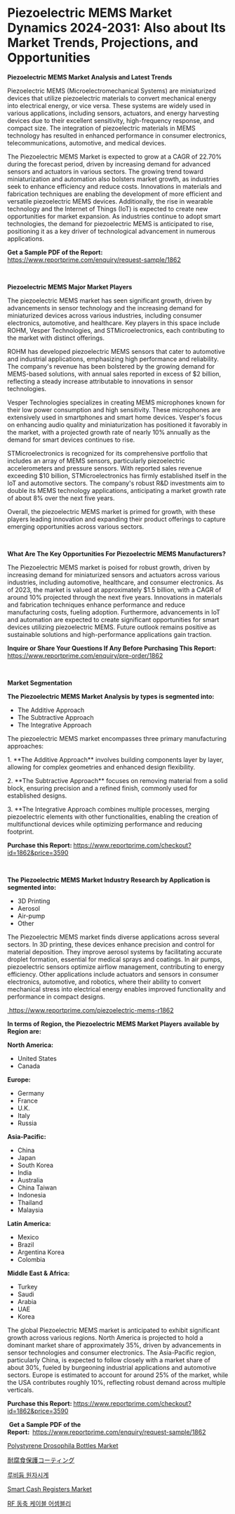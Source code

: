 <p><h1>Piezoelectric MEMS Market Dynamics 2024-2031: Also about Its Market Trends, Projections, and Opportunities</h1></p><p><strong>Piezoelectric MEMS Market Analysis and Latest Trends</strong></p>
<p><p>Piezoelectric MEMS (Microelectromechanical Systems) are miniaturized devices that utilize piezoelectric materials to convert mechanical energy into electrical energy, or vice versa. These systems are widely used in various applications, including sensors, actuators, and energy harvesting devices due to their excellent sensitivity, high-frequency response, and compact size. The integration of piezoelectric materials in MEMS technology has resulted in enhanced performance in consumer electronics, telecommunications, automotive, and medical devices.</p><p>The Piezoelectric MEMS Market is expected to grow at a CAGR of 22.70% during the forecast period, driven by increasing demand for advanced sensors and actuators in various sectors. The growing trend toward miniaturization and automation also bolsters market growth, as industries seek to enhance efficiency and reduce costs. Innovations in materials and fabrication techniques are enabling the development of more efficient and versatile piezoelectric MEMS devices. Additionally, the rise in wearable technology and the Internet of Things (IoT) is expected to create new opportunities for market expansion. As industries continue to adopt smart technologies, the demand for piezoelectric MEMS is anticipated to rise, positioning it as a key driver of technological advancement in numerous applications.</p></p>
<p><strong>Get a Sample PDF of the Report:&nbsp;</strong> <a href="https://www.reportprime.com/enquiry/request-sample/1862">https://www.reportprime.com/enquiry/request-sample/1862</a></p>
<p>&nbsp;</p>
<p><strong>Piezoelectric MEMS Major Market Players</strong></p>
<p><p>The piezoelectric MEMS market has seen significant growth, driven by advancements in sensor technology and the increasing demand for miniaturized devices across various industries, including consumer electronics, automotive, and healthcare. Key players in this space include ROHM, Vesper Technologies, and STMicroelectronics, each contributing to the market with distinct offerings.</p><p>ROHM has developed piezoelectric MEMS sensors that cater to automotive and industrial applications, emphasizing high performance and reliability. The company's revenue has been bolstered by the growing demand for MEMS-based solutions, with annual sales reported in excess of $2 billion, reflecting a steady increase attributable to innovations in sensor technologies.</p><p>Vesper Technologies specializes in creating MEMS microphones known for their low power consumption and high sensitivity. These microphones are extensively used in smartphones and smart home devices. Vesper's focus on enhancing audio quality and miniaturization has positioned it favorably in the market, with a projected growth rate of nearly 10% annually as the demand for smart devices continues to rise.</p><p>STMicroelectronics is recognized for its comprehensive portfolio that includes an array of MEMS sensors, particularly piezoelectric accelerometers and pressure sensors. With reported sales revenue exceeding $10 billion, STMicroelectronics has firmly established itself in the IoT and automotive sectors. The company's robust R&D investments aim to double its MEMS technology applications, anticipating a market growth rate of about 8% over the next five years.</p><p>Overall, the piezoelectric MEMS market is primed for growth, with these players leading innovation and expanding their product offerings to capture emerging opportunities across various sectors.</p></p>
<p>&nbsp;</p>
<p><strong>What Are The Key Opportunities For Piezoelectric MEMS Manufacturers?</strong></p>
<p><p>The Piezoelectric MEMS market is poised for robust growth, driven by increasing demand for miniaturized sensors and actuators across various industries, including automotive, healthcare, and consumer electronics. As of 2023, the market is valued at approximately $1.5 billion, with a CAGR of around 10% projected through the next five years. Innovations in materials and fabrication techniques enhance performance and reduce manufacturing costs, fueling adoption. Furthermore, advancements in IoT and automation are expected to create significant opportunities for smart devices utilizing piezoelectric MEMS. Future outlook remains positive as sustainable solutions and high-performance applications gain traction.</p></p>
<p><strong>Inquire or Share Your Questions If Any Before Purchasing This Report:</strong> <a href="https://www.reportprime.com/enquiry/pre-order/1862">https://www.reportprime.com/enquiry/pre-order/1862</a></p>
<p>&nbsp;</p>
<p><strong>Market Segmentation</strong></p>
<p><strong>The Piezoelectric MEMS Market Analysis by types is segmented into:</strong></p>
<p><ul><li>The Additive Approach</li><li>The Subtractive Approach</li><li>The Integrative Approach</li></ul></p>
<p><p>The piezoelectric MEMS market encompasses three primary manufacturing approaches: </p><p>1. **The Additive Approach** involves building components layer by layer, allowing for complex geometries and enhanced design flexibility. </p><p>2. **The Subtractive Approach** focuses on removing material from a solid block, ensuring precision and a refined finish, commonly used for established designs. </p><p>3. **The Integrative Approach combines multiple processes, merging piezoelectric elements with other functionalities, enabling the creation of multifunctional devices while optimizing performance and reducing footprint.</p></p>
<p><strong>Purchase this Report:&nbsp;</strong><a href="https://www.reportprime.com/checkout?id=1862&price=3590">https://www.reportprime.com/checkout?id=1862&price=3590</a></p>
<p>&nbsp;</p>
<p><strong>The Piezoelectric MEMS Market Industry Research by Application is segmented into:</strong></p>
<p><ul><li>3D Printing</li><li>Aerosol</li><li>Air-pump</li><li>Other</li></ul></p>
<p><p>The Piezoelectric MEMS market finds diverse applications across several sectors. In 3D printing, these devices enhance precision and control for material deposition. They improve aerosol systems by facilitating accurate droplet formation, essential for medical sprays and coatings. In air pumps, piezoelectric sensors optimize airflow management, contributing to energy efficiency. Other applications include actuators and sensors in consumer electronics, automotive, and robotics, where their ability to convert mechanical stress into electrical energy enables improved functionality and performance in compact designs.</p></p>
<p><a href="https://www.reportprime.com/piezoelectric-mems-r1862">&nbsp;https://www.reportprime.com/piezoelectric-mems-r1862</a></p>
<p><strong>In terms of Region, the Piezoelectric MEMS Market Players available by Region are:</strong></p>
<p>
    <p> <strong> North America: </strong>
        <ul>
            <li>United States</li>
            <li>Canada</li>
        </ul>
        </p> 
    <p> <strong> Europe: </strong>
        <ul>
            <li>Germany</li>
            <li>France</li>
            <li>U.K.</li>
            <li>Italy</li>
            <li>Russia</li>
        </ul>
        </p> 
    <p> <strong> Asia-Pacific: </strong>
        <ul>
            <li>China</li>
            <li>Japan</li>
            <li>South Korea</li>
            <li>India</li>
            <li>Australia</li>
            <li>China Taiwan</li>
            <li>Indonesia</li>
            <li>Thailand</li>
            <li>Malaysia</li>
        </ul>
        </p> 
    <p> <strong> Latin America: </strong>
        <ul>
            <li>Mexico</li>
            <li>Brazil</li>
            <li>Argentina Korea</li>
            <li>Colombia</li>
        </ul>
        </p> 
    <p> <strong> Middle East & Africa: </strong>
        <ul>
            <li>Turkey</li>
            <li>Saudi</li>
            <li>Arabia</li>
            <li>UAE</li>
            <li>Korea</li>
        </ul>
    </p>
    </p>
<p><p>The global Piezoelectric MEMS market is anticipated to exhibit significant growth across various regions. North America is projected to hold a dominant market share of approximately 35%, driven by advancements in sensor technologies and consumer electronics. The Asia-Pacific region, particularly China, is expected to follow closely with a market share of about 30%, fueled by burgeoning industrial applications and automotive sectors. Europe is estimated to account for around 25% of the market, while the USA contributes roughly 10%, reflecting robust demand across multiple verticals.</p></p>
<p><strong>Purchase this Report: </strong><a href="https://www.reportprime.com/checkout?id=1862&price=3590">https://www.reportprime.com/checkout?id=1862&price=3590</a></p>
<p>&nbsp;<strong>Get a Sample PDF of the Report:&nbsp;&nbsp;</strong><a href="https://www.reportprime.com/enquiry/request-sample/1862">https://www.reportprime.com/enquiry/request-sample/1862</a></p>
<p><strong></strong></p>
<p><p><a href="https://medium.com/@polesdua.1/polystyrene-drosophila-bottles-market-industry-landscape-growth-trajectories-and-global-markets-0dba5418c2bf">Polystyrene Drosophila Bottles Market</a></p><p><a href="https://medium.com/@manuelmann1976/%E9%98%B2%E9%A3%9F%E6%80%A7%E9%98%B2%E8%AD%B7%E3%82%B3%E3%83%BC%E3%83%86%E3%82%A3%E3%83%B3%E3%82%B0%E5%B8%82%E5%A0%B4%E8%A6%8F%E6%A8%A1%E3%81%A8%E3%82%B7%E3%82%A7%E3%82%A2%E5%88%86%E6%9E%90-%E6%88%90%E9%95%B7%E5%8B%95%E5%90%91%E3%81%A8%E4%BA%88%E6%B8%AC-2024%E5%B9%B4-2031%E5%B9%B4-36e8c81b4b9b">耐腐食保護コーティング</a></p><p><a href="https://medium.com/@melodyfunk1988/%EA%B8%80%EB%A1%9C%EB%B2%8C-%EB%A3%A8%EB%B9%84%EB%93%90-%EC%9B%90%EC%9E%90-%EC%8B%9C%EA%B3%84-%EC%8B%9C%EC%9E%A5-%EB%B6%80%EB%AC%B8-%EC%9C%A0%ED%98%95-%EC%9D%91%EC%9A%A9-%ED%94%84%EB%A1%9C%EA%B7%B8%EB%9E%A8-%EC%8B%9C%EC%9E%A5-%EC%B0%B8%EC%97%AC%EC%9E%90-%EC%A0%84%EB%9E%B5-%EC%A7%80%EC%97%AD-%EC%84%B1%EC%9E%A5-%ED%86%B5%EC%B0%B0%EB%A0%A5-%EB%B0%8F-%EB%AF%B8%EB%9E%98-%EC%A0%84%EB%A7%9D-2024-2031-65411c5ca02e">루비듐 원자시계</a></p><p><a href="https://www.linkedin.com/pulse/global-smart-cash-registers-market-opportunities-forecast-period-djw9f?trackingId=mvPQoaTOS66JnlqQRvprOg%3D%3D">Smart Cash Registers Market</a></p><p><a href="https://medium.com/@melodyfunk1988/%EB%AF%B8%EB%9E%98%EB%A5%BC-%EA%B3%84%ED%9A%8D%ED%95%98%EB%8B%A4-%EA%B8%80%EB%A1%9C%EB%B2%8C-rf-%EB%8F%99%EC%B6%95-%EC%BC%80%EC%9D%B4%EB%B8%94-%EC%A1%B0%EB%A6%BD-%EC%8B%9C%EC%9E%A5%EC%97%90-%EB%8C%80%ED%95%9C-%EC%A2%85%ED%95%A9-%EB%B6%84%EC%84%9D-2024-2031-a74654455b7a">RF 동축 케이블 어셈블리</a></p></p>